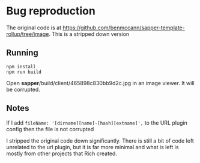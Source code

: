# Bug reproduction

The original code is at https://github.com/benmccann/sapper-template-rollup/tree/image. This is a stripped down version

## Running

```
npm install
npm run build
```

Open __sapper__/build/client/465898c830bb9d2c.jpg in an image viewer. It will be corrupted.

## Notes

If I add `fileName: '[dirname][name]-[hash][extname]',` to the URL plugin config then the file is not corrupted

I stripped the original code down significantly. There is still a bit of code left unrelated to the url plugin, but it is far more minimal and what is left is mostly from other projects that Rich created.
